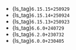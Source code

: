 - {ls_tag}`6.15.15+250929`
- {ls_tag}`6.15.14+250924`
- {ls_tag}`6.15.13+250923`
- {ls_tag}`6.6.0+240729`
- {ls_tag}`6.2.0+230732`
- {ls_tag}`6.0.0+230405`
